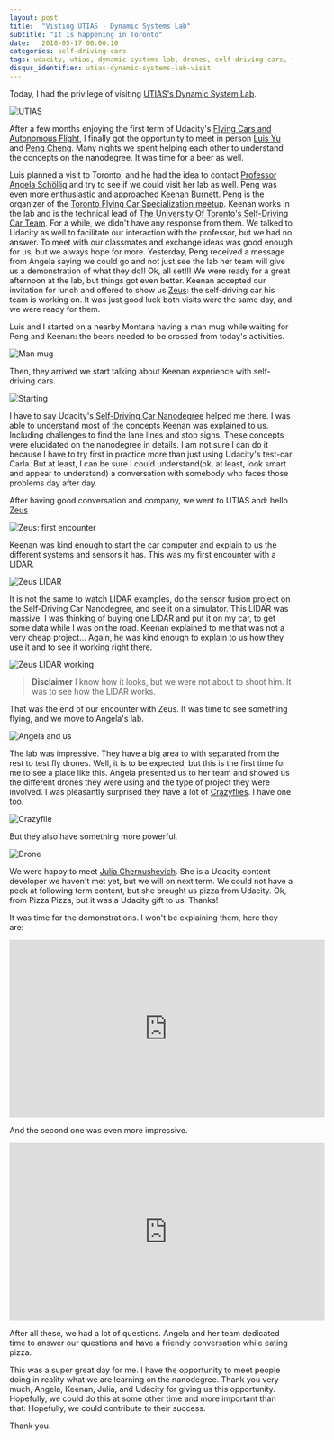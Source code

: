 ```yaml
---
layout: post
title:  "Visting UTIAS - Dynamic Systems Lab"
subtitle: "It is happening in Toronto"
date:   2018-05-17 00:00:10
categories: self-driving-cars
tags: udacity, utias, dynamic systems lab, drones, self-driving-cars, flying-car nanodegree
disqus_identifier: utias-dynamic-systems-lab-visit
---
```

Today, I had the privilege of visiting [UTIAS's Dynamic System Lab](http://www.dynsyslab.org/vision-news/).

![UTIAS](/images/2018-05-17/UTIAS.png)

After a few months enjoying the first term of Udacity's [Flying Cars and Autonomous Flight](https://www.udacity.com/course/flying-car-nanodegree--nd787), I finally got the opportunity to meet in person [Luis Yu](https://www.linkedin.com/in/luis-yu-43794b10/) and [Peng Cheng](https://www.linkedin.com/in/pengc/). Many nights we spent helping each other to understand the concepts on the nanodegree. It was time for a beer as well.

Luis planned a visit to Toronto, and he had the idea to contact [Professor Angela Schöllig](https://www.linkedin.com/in/angela-schoellig/) and try to see if we could visit her lab as well. Peng was even more enthusiastic and approached [Keenan Burnett](https://www.linkedin.com/in/keenan-burnett-aa7ab267/). Peng is the organizer of the [Toronto Flying Car Specialization meetup](https://www.meetup.com/Toronto-Flying-Car-Specialisation/events/past/). Keenan works in the lab and is the technical lead of [The University Of Toronto's Self-Driving Car Team](https://www.autodrive.utoronto.ca/). For a while, we didn't have any response from them. We talked to Udacity as well to facilitate our interaction with the professor, but we had no answer. To meet with our classmates and exchange ideas was good enough for us, but we always hope for more. Yesterday, Peng received a message from Angela saying we could go and not just see the lab her team will give us a demonstration of what they do!! Ok, all set!!! We were ready for a great afternoon at the lab, but things got even better. Keenan accepted our invitation for lunch and offered to show us [Zeus](https://www.autodrive.utoronto.ca/techspecs): the self-driving car his team is working on. It was just good luck both visits were the same day, and we were ready for them.

Luis and I started on a nearby Montana having a man mug while waiting for Peng and Keenan: the beers needed to be crossed from today's activities.

![Man mug](/images/2018-05-17/manmug.jpg)

Then, they arrived we start talking about Keenan experience with self-driving cars.

![Starting](/images/2018-05-17/starting.jpg)

I have to say Udacity's [Self-Driving Car Nanodegree](https://www.udacity.com/course/self-driving-car-engineer-nanodegree--nd013) helped me there. I was able to understand most of the concepts Keenan was explained to us. Including challenges to find the lane lines and stop signs. These concepts were elucidated on the nanodegree in details. I am not sure I can do it because I have to try first in practice more than just using Udacity's test-car Carla. But at least, I can be sure I could understand(ok, at least, look smart and appear to understand) a conversation with somebody who faces those problems day after day.

After having good conversation and company, we went to UTIAS and: hello [Zeus](https://www.autodrive.utoronto.ca/techspecs)

![Zeus: first encounter](/images/2018-05-17/hello_zeus.jpg)

Keenan was kind enough to start the car computer and explain to us the different systems and sensors it has. This was my first encounter with a [LIDAR](https://en.wikipedia.org/wiki/Lidar).

![Zeus LIDAR](/images/2018-05-17/zeus_lidar.jpg)

It is not the same to watch LIDAR examples, do the sensor fusion project on the Self-Driving Car Nanodegree, and see it on a simulator. This LIDAR was massive. I was thinking of buying one LIDAR and put it on my car, to get some data while I was on the road. Keenan explained to me that was not a very cheap project... Again, he was kind enough to explain to us how they use it and to see it working right there.

![Zeus LIDAR working](/images/2018-05-17/zeus_lidar_working.jpg)

> **Disclaimer** I know how it looks, but we were not about to shoot him. It was to see how the LIDAR works.

That was the end of our encounter with Zeus. It was time to see something flying, and we move to Angela's lab.

![Angela and us](/images/2018-05-17/angela_and_us.jpg)

The lab was impressive. They have a big area to with separated from the rest to test fly drones. Well, it is to be expected, but this is the first time for me to see a place like this. Angela presented us to her team and showed us the different drones they were using and the type of project they were involved. I was pleasantly surprised they have a lot of [Crazyflies](https://www.bitcraze.io/crazyflie-2/). I have one too.

![Crazyflie](/images/2018-05-17/crazyflie.jpg)

But they also have something more powerful.

![Drone](/images/2018-05-17/drone.jpg)

We were happy to meet [Julia Chernushevich](https://www.linkedin.com/in/jchernus/). She is a Udacity content developer we haven't met yet, but we will on next term. We could not have a peek at following term content, but she brought us pizza from Udacity. Ok, from Pizza Pizza, but it was a Udacity gift to us. Thanks!

It was time for the demonstrations. I won't be explaining them, here they are:

<iframe width="560" height="315" src="https://www.youtube.com/embed/4cBH48w5I18?rel=0" frameborder="0" allow="autoplay; encrypted-media" allowfullscreen></iframe>

And the second one was even more impressive.

<iframe width="560" height="315" src="https://www.youtube.com/embed/JhVw6lstAWQ?rel=0" frameborder="0" allow="autoplay; encrypted-media" allowfullscreen></iframe>

After all these, we had a lot of questions. Angela and her team dedicated time to answer our questions and have a friendly conversation while eating pizza.

This was a super great day for me. I have the opportunity to meet people doing in reality what we are learning on the nanodegree. Thank you very much, Angela, Keenan, Julia, and Udacity for giving us this opportunity. Hopefully, we could do this at some other time and more important than that: Hopefully, we could contribute to their success.

Thank you.
